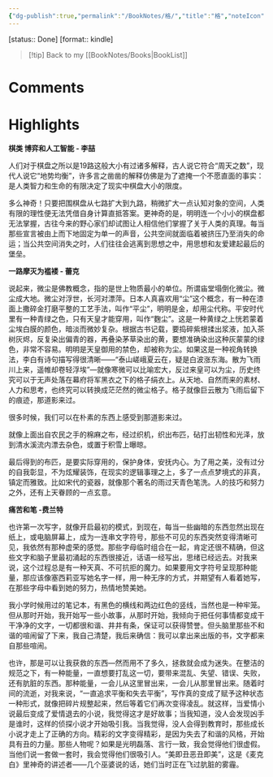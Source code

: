 ```yaml
---
{"dg-publish":true,"permalink":"/BookNotes/格/","title":"格","noteIcon":""}
---
```


[status:: Done]
[format:: kindle]

>[!tip] Back to my [[BookNotes/Books\|BookList]]

# Comments

# Highlights

**棋类 博弈和人工智能 - 李喆**

人们对于棋盘之所以是19路这般大小有过诸多解释，古人说它符合“周天之数”，现代人说它“地势均衡”，许多言之凿凿的解释仿佛是为了遮掩一个不愿直面的事实：是人类智力和生命的有限决定了现实中棋盘大小的限度。

多么神奇！只要把围棋盘从七路扩大到九路，稍微扩大一点认知对象的空间，人类有限的理性便无法凭借自身计算直抵答案。更神奇的是，明明连一个小小的棋盘都无法掌握，古往今来的野心家们却试图让人相信他们掌握了关于人类的真理。每当那些宣言被由上而下地固定为单一的声音，公共空间就面临着被挤压乃至消失的命运；当公共空间消失之时，人们往往会逃离到思想之中，用思想和友爱建起最后的堡垒。


**一路摩灭为褴褛 - 蕾克**

说起来，微尘是佛教概念，指的是世上物质最小的单位。所谓庙堂塌倒化微尘。微尘成大地。微尘对浮世，长河对漂萍。日本人真喜欢用“尘”这个概念，有一种在漆面上撒碎金打磨平整的工艺手法，叫作“平尘”，明明是金，却用尘代称。平安时代里有一种青绿之色，只有天皇才能穿用，叫作“麴尘”。这是一种黄绿之上恍若蒙着尘埃白膜的颜色，暗淡而微妙复杂。根据古书记载，要捣碎紫根揉出浆液，加入茶树灰烬，反复染出偏青的器，再叠染茅草染出的黄，要想准确染出这种灰蒙蒙的绿色，非常不容易。明明是天皇御用的禁色，却被称为尘。如果这是一种视角转换法，李白有诗句描写得很清晰——“泰山嵯峨夏云在，疑是白波涨东海。散为飞雨川上来，遥帷却卷轻浮埃”—就像寒微可以比喻宏大，反过来皇可以为尘，历史终究可以于无声处落在幕府将军黑衣之下的格子绢衣上。从天地、自然而来的素材、人力和思考，也终究可以转换成茫茫然的微尘格子。格子就像巨云散为飞雨后留下的痕迹，那道影来过。

很多时候，我们可以在朴素的东西上感受到那道影来过。

就像上面出自农民之手的棉麻之布，经过织机，织出布匹，砧打出韧性和光泽，放到清水溪流内漂去杂色，或置于积雪上曝晾。

最后得到的布匹，是要实际穿用的，保护身体，安抚内心。为了用之美，没有过分的自我彰显，不为炫耀装饰，在现实的逻辑事理之上，多了一点点梦境式的非真，镇定而雅致。比如宋代的瓷器，就像那个著名的雨过天青色笔洗。人的技巧和努力之外，还有上天眷顾的一点玄意。


**痛苦和笔 -费兰特**

也许第一次写字，就像开启最初的模式，到现在，每当一些幽暗的东西忽然出现在纸上，或电脑屏幕上，成为一连串文字符号，那些不可见的东西突然变得清晰可见，我依然有那种虚荣的感觉。那些字母临时组合在一起，肯定还很不精确，但这些文字和脑子里最初涌起的东西很接近，话语一经写出，思绪已经远去。对我来说，这个过程总是有一种天真、不可抗拒的魔力。如果要用文字符号呈现那种能量，那应该像塞西莉亚写她名字一样，用一种无序的方式，并期望有人看着她写，在那些字母中看到她的努力，热情地赞美她。

我小学时候用过的笔记本，有黑色的横线和两边红色的竖线，当然也是一种牢笼。但从那时开始，我开始写一些小故事，从那时开始，我倾向于把任何事情都变成干干净净的文字，一切都很和谐、井井有条，保证可以获得赞誉。但头脑里那些不和谐的喧闹留了下来，我自己清楚，我后来确信：我可以拿出来出版的书，文字都来自那些喧闹。

也许，那是可以让我获救的东西—然而用不了多久，拯救就会成为迷失。在整洁的规范之下，有一种能量，一直想要打乱这一切，要带来混乱、失望、错误、失败，还有肮脏的东西。那种能量，一会儿从这里冒出来，一会儿从那里冒出来。随着时间的流逝，对我来说，“一直追求平衡和失去平衡”，写作真的变成了赋予这种状态一种形式，就像把碎片规整起来，然后等着它们再次变得凌乱。就这样，当爱情小说最后变成了爱情退去的小说，我觉得这才是好故事；当我知道，没人会发现凶手是谁时，这样的侦探小说才开始吸引我。当我觉得，没人会得到教育时，那些成长小说才走上了正确的方向。精彩的文字变得精彩，是因为失去了和谐的风格，开始具有丑的力量。那些人物呢？如果是光明磊落、言行一致，我会觉得他们很虚假。当他们说一套做一套时，我会觉得他们很吸引人。“美即丑恶丑即美”，这是《麦克白》里神奇的讲述者——几个巫婆说的话，她们当时正在飞过肮脏的雾霾。